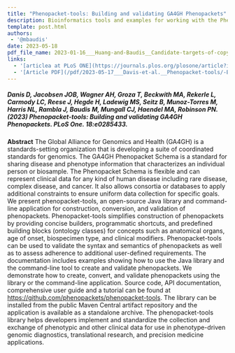 ```yaml
---
title: "Phenopacket-tools: Building and validating GA4GH Phenopackets"
description: Bioinformatics tools and examples for working with the Phenopackets standard
template: post.html 
authors:
 - '@mbaudis'
date: 2023-05-18
pdf_file_name: 2023-01-16___Huang-and-Baudis__Candidate-targets-of-copy-number-deletion-events-across-17-cancer-types__Frontiers-in-Genetics.pdf
links:
  - '[articlea at PLoS ONE](https://journals.plos.org/plosone/article?id=10.1371/journal.pone.0285433)'
  - '[Article PDF](/pdf/2023-05-17___Davis-et-al.__Phenopacket-tools/-Building-and-validating-GA4GH-Phenopackets__PLoS-ONE.pdf)'
---
```


##### Danis D, Jacobsen JOB, Wagner AH, Groza T, Beckwith MA, Rekerle L, Carmody LC, Reese J, Hegde H, Ladewig MS, Seitz B, Munoz-Torres M, Harris NL, Rambla J, Baudis M, Mungall CJ, Haendel MA, Robinson PN. (2023) **Phenopacket-tools: Building and validating GA4GH Phenopackets.** _PLoS One._ 18:e0285433.

**Abstract** The Global Alliance for Genomics and Health (GA4GH) is a standards-setting organization that is developing a suite of coordinated standards for genomics. The GA4GH Phenopacket Schema is a standard for sharing disease and phenotype information that characterizes an individual person or biosample. The Phenopacket Schema is flexible and can represent clinical data for any kind of human disease including rare disease, complex disease, and cancer. It also allows consortia or databases to apply additional constraints to ensure uniform data collection for specific goals. We present phenopacket-tools, an open-source Java library and command-line application for construction, conversion, and validation of phenopackets. Phenopacket-tools simplifies construction of phenopackets by providing concise builders, programmatic shortcuts, and predefined building blocks (ontology classes) for concepts such as anatomical organs, age of onset, biospecimen type, and clinical modifiers.<!--more--> Phenopacket-tools can be used to validate the syntax and semantics of phenopackets as well as to assess adherence to additional user-defined requirements. The documentation includes examples showing how to use the Java library and the command-line tool to create and validate phenopackets. We demonstrate how to create, convert, and validate phenopackets using the library or the command-line application. Source code, API documentation, comprehensive user guide and a tutorial can be found at https://github.com/phenopackets/phenopacket-tools. The library can be installed from the public Maven Central artifact repository and the application is available as a standalone archive. The phenopacket-tools library helps developers implement and standardize the collection and exchange of phenotypic and other clinical data for use in phenotype-driven genomic diagnostics, translational research, and precision medicine applications.
